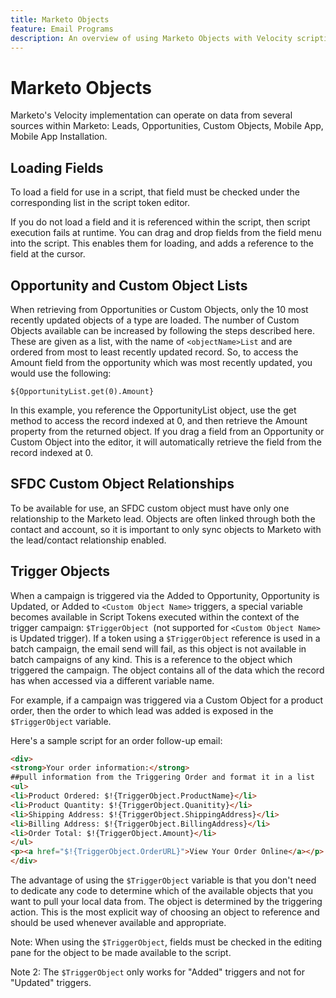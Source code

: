 ```yaml
---
title: Marketo Objects
feature: Email Programs
description: An overview of using Marketo Objects with Velocity scripting
---
```

# Marketo Objects

Marketo's Velocity implementation can operate on data from several sources within Marketo: Leads, Opportunities, Custom Objects, Mobile App, Mobile App Installation.

## Loading Fields

To load a field for use in a script, that field must be checked under the corresponding list in the script token editor.

If you do not load a field and it is referenced within the script, then script execution fails at runtime. You can drag and drop fields from the field menu into the script. This enables them for loading, and adds a reference to the field at the cursor.

## Opportunity and Custom Object Lists

When retrieving from Opportunities or Custom Objects, only the 10 most recently updated objects of a type are loaded. The number of Custom Objects available can be increased by following the steps described here. These are given as a list, with the name of `<objectName>List` and are ordered from most to least recently updated record. So, to access the Amount field from the opportunity which was most recently updated, you would use the following:

`${OpportunityList.get(0).Amount}`

In this example, you reference the OpportunityList object, use the get method to access the record indexed at 0, and then retrieve the Amount property from the returned object. If you drag a field from an Opportunity or Custom Object into the editor, it will automatically retrieve the field from the record indexed at 0.

## SFDC Custom Object Relationships

To be available for use, an SFDC custom object must have only one relationship to the Marketo lead. Objects are often linked through both the contact and account, so it is important to only sync objects to Marketo with the lead/contact relationship enabled.

## Trigger Objects

When a campaign is triggered via the Added to Opportunity, Opportunity is Updated, or Added to `<Custom Object Name>` triggers, a special variable becomes available in Script Tokens executed within the context of the trigger campaign: `$TriggerObject `(not supported for `<Custom Object Name>` is Updated trigger).  If a token using a `$TriggerObject` reference is used in a batch campaign, the email send will fail, as this object is not available in batch campaigns of any kind.  This is a reference to the object which triggered the campaign. The object contains all of the data which the record has when accessed via a different variable name.

For example, if a campaign was triggered via a Custom Object for a product order, then the order to which lead was added is exposed in the `$TriggerObject` variable. 

Here's a sample script for an order follow-up email:

```html
<div>
<strong>Your order information:</strong>
##pull information from the Triggering Order and format it in a list
<ul>
<li>Product Ordered: $!{TriggerObject.ProductName}</li>
<li>Product Quantity: $!{TriggerObject.Quanitity}</li>
<li>Shipping Address: $!{TriggerObject.ShippingAddress}</li>
<li>Billing Address: $!{TriggerObject.BillingAddress}</li>
<li>Order Total: $!{TriggerObject.Amount}</li>
</ul>
<p><a href="$!{TriggerObject.OrderURL}">View Your Order Online</a></p>
</div>
```

The advantage of using the `$TriggerObject` variable is that you don't need to dedicate any code to determine which of the available objects that you want to pull your local data from.  The object is determined by the triggering action. This is the most explicit way of choosing an object to reference and should be used whenever available and appropriate.

Note: When using the `$TriggerObject`, fields must be checked in the editing pane for the object to be made available to the script.

Note 2: The `$TriggerObject` only works for "Added" triggers and not for "Updated" triggers.
